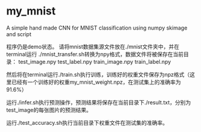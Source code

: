 # my_mnist
A simple hand made CNN for MNIST classification using numpy skimage and script

程序仍是demo状态。
请将mnist数据集源文件放在./mnist文件夹中，并在terminal运行 ./mnist_transfer.sh转换为npy格式，数据文件将被保存在当前目录：
test_image.npy
test_label.npy
train_image.npy
train_label.npy


然后将在terminal运行./train.sh执行训练，训练好的权重文件保存为npz格式（这里已经有一个训练好的权重my_mnist_weight.npz，在测试集上的准确率为91.6%）

运行./infer.sh执行预测操作，预测结果将保存在当前目录下./result.txt，分别为test_image的每张图片的预测结果。

运行./test_accuracy.sh执行当前目录下权重文件在测试集的准确率。

